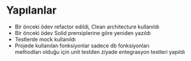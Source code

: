 # Yapılanlar
- Bir önceki ödev refactor edildi, Clean architecture kullanıldı
- Bir önceki ödev Solid prensiplerine göre yeniden yazıldı
- Testlerde mock kullanıldı
- Projede kullanılan fonksiyonlar sadece db fonksiyonları  
methodları olduğu için unit testden ziyade entegrasyon testleri yapıldı 
